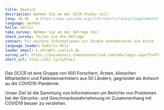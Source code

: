 ```yaml
---
title: Deutsch
description: Nehmen Sie an der GCCR-Studie teil!
lang: de_DE   # https://www.unicode.org/cldr/charts/latest/supplemental/language_territory_information.html
language: German
hello: Hallo!
take_survey: Nehmen Sie an der Umfrage teil
share_survey: Teilen Sie die Umfrage
contact: Für weitere Informationen zur Studie kontaktieren Sie bitte
language_leader: Kathrin Ohla
leader_email: k.ohla@fz-juelich.de
survey_url: https://psusensory.compusensecloud.com/edu/login.aspx?t=370465b8-49ef-4d1b-82cc-164593387d69
short_url: http://bit.ly/2yFCwLJ
---
```

Das GCCR ist eine Gruppe von 600 Forschern, Ärzten, klinischen Mitarbeitern und Patientenvertretern aus 50 Ländern, gegründet als Antwort au die COVID19-Pandemie. 

Unser Ziel ist die Sammlung von Informationen um Berichte von Problemen bei der Geruchs- und Geschmackswahrnehmung im Zusammenhang mit COVID19 besser zu verstehen.